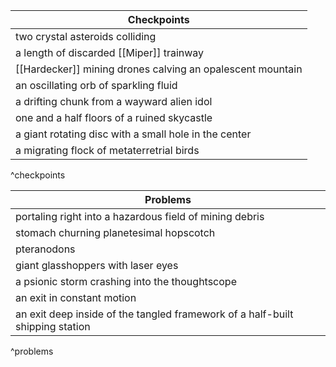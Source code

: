
| Checkpoints |
| ---- |
| two crystal asteroids colliding |
| a length of discarded [[Miper]] trainway |
| [[Hardecker]] mining drones calving an opalescent mountain |
| an oscillating orb of sparkling fluid |
| a drifting chunk from a wayward alien idol |
| one and a half floors of a ruined skycastle |
| a giant rotating disc with a small hole in the center |
| a migrating flock of metaterretrial birds |
^checkpoints

| Problems |
| ---- |
| portaling right into a hazardous field of mining debris |
| stomach churning planetesimal hopscotch |
| pteranodons |
| giant glasshoppers with laser eyes |
| a psionic storm crashing into the thoughtscope |
| an exit in constant motion |
| an exit deep inside of the tangled framework of a half-built shipping station |
^problems